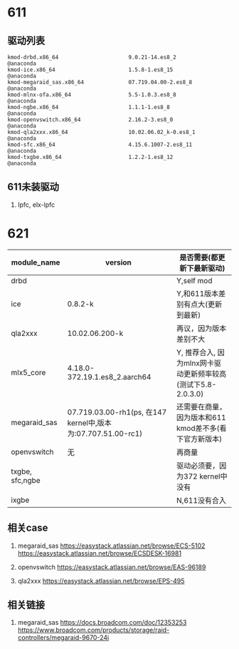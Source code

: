 # 611
## 驱动列表
```
kmod-drbd.x86_64                      9.0.21-14.es8_2                    @anaconda
kmod-ice.x86_64                       1.5.8-1.es8_15                     @anaconda
kmod-megaraid_sas.x86_64              07.719.04.00-2.es8_8               @anaconda
kmod-mlnx-ofa.x86_64                  5.5-1.0.3.es8_8                    @anaconda
kmod-ngbe.x86_64                      1.1.1-1.es8_8                      @anaconda
kmod-openvswitch.x86_64               2.16.2-3.es8_0                     @anaconda
kmod-qla2xxx.x86_64                   10.02.06.02_k-0.es8_1              @anaconda
kmod-sfc.x86_64                       4.15.6.1007-2.es8_11               @anaconda
kmod-txgbe.x86_64                     1.2.2-1.es8_12                     @anaconda
```

## 611未装驱动
1. lpfc, elx-lpfc

# 621
|module_name                        |version                                |是否需要(都更新下最新驱动)|
|---|----|----|
|drbd                               |                                       |Y,self mod|
|ice                                |0.8.2-k                                |Y,和611版本差别有点大(更新到最新)|
|qla2xxx                            |10.02.06.200-k                         |再议，因为版本差别不大|
|mlx5_core                          |4.18.0-372.19.1.es8_2.aarch64          |Y, 推荐合入, 因为mlnx网卡驱动更新频率较高(测试下5.8-2.0.3.0)|
|megaraid_sas                       |07.719.03.00-rh1(ps, 在147 kernel中,版本为:07.707.51.00-rc1)|还需要在商量，因为版本和611 kmod差不多(看下官方新版本)|
|openvswitch                        |无                                     |再商量|
|txgbe, sfc,ngbe                    |                                       |驱动必须要，因为372 kernel中没有|
|ixgbe                              |                                       |N,611没有合入|

## 相关case
1. megaraid_sas
https://easystack.atlassian.net/browse/ECS-5102
https://easystack.atlassian.net/browse/ECSDESK-16981

2. openvswitch 
https://easystack.atlassian.net/browse/EAS-96189

3. qla2xxx
https://easystack.atlassian.net/browse/EPS-495


## 相关链接
1. megaraid_sas
https://docs.broadcom.com/doc/12353253
https://www.broadcom.com/products/storage/raid-controllers/megaraid-9670-24i

